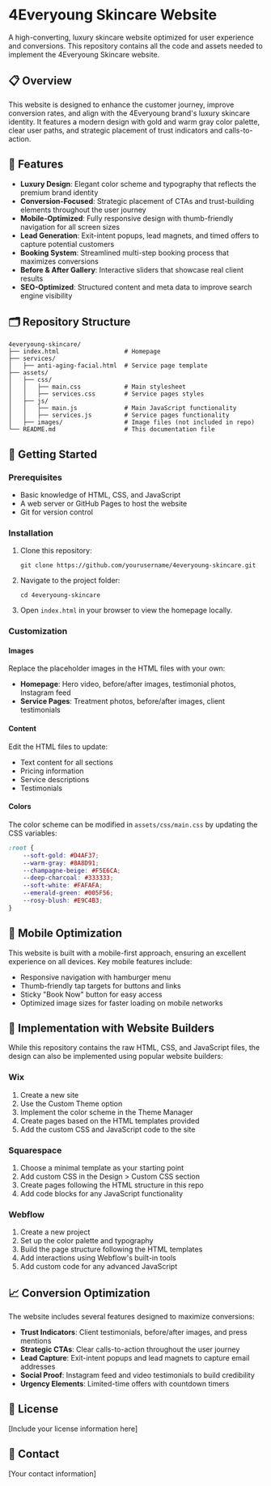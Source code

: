 # 4Everyoung Skincare Website

A high-converting, luxury skincare website optimized for user experience and conversions. This repository contains all the code and assets needed to implement the 4Everyoung Skincare website.

## 📋 Overview

This website is designed to enhance the customer journey, improve conversion rates, and align with the 4Everyoung brand's luxury skincare identity. It features a modern design with gold and warm gray color palette, clear user paths, and strategic placement of trust indicators and calls-to-action.

## 🎨 Features

- **Luxury Design**: Elegant color scheme and typography that reflects the premium brand identity
- **Conversion-Focused**: Strategic placement of CTAs and trust-building elements throughout the user journey
- **Mobile-Optimized**: Fully responsive design with thumb-friendly navigation for all screen sizes
- **Lead Generation**: Exit-intent popups, lead magnets, and timed offers to capture potential customers
- **Booking System**: Streamlined multi-step booking process that maximizes conversions
- **Before & After Gallery**: Interactive sliders that showcase real client results
- **SEO-Optimized**: Structured content and meta data to improve search engine visibility

## 🗂️ Repository Structure

```
4everyoung-skincare/
├── index.html                  # Homepage
├── services/
│   ├── anti-aging-facial.html  # Service page template
├── assets/
│   ├── css/
│   │   ├── main.css            # Main stylesheet
│   │   ├── services.css        # Service pages styles
│   ├── js/
│   │   ├── main.js             # Main JavaScript functionality
│   │   ├── services.js         # Service pages functionality
│   ├── images/                 # Image files (not included in repo)
└── README.md                   # This documentation file
```

## 🚀 Getting Started

### Prerequisites

- Basic knowledge of HTML, CSS, and JavaScript
- A web server or GitHub Pages to host the website
- Git for version control

### Installation

1. Clone this repository:
   ```
   git clone https://github.com/yourusername/4everyoung-skincare.git
   ```

2. Navigate to the project folder:
   ```
   cd 4everyoung-skincare
   ```

3. Open `index.html` in your browser to view the homepage locally.

### Customization

#### Images
Replace the placeholder images in the HTML files with your own:
- **Homepage**: Hero video, before/after images, testimonial photos, Instagram feed
- **Service Pages**: Treatment photos, before/after images, client testimonials

#### Content
Edit the HTML files to update:
- Text content for all sections
- Pricing information
- Service descriptions
- Testimonials

#### Colors
The color scheme can be modified in `assets/css/main.css` by updating the CSS variables:
```css
:root {
    --soft-gold: #D4AF37;
    --warm-gray: #8A8D91;
    --champagne-beige: #F5E6CA;
    --deep-charcoal: #333333;
    --soft-white: #FAFAFA;
    --emerald-green: #005F56;
    --rosy-blush: #E9C4B3;
}
```

## 📱 Mobile Optimization

This website is built with a mobile-first approach, ensuring an excellent experience on all devices. Key mobile features include:

- Responsive navigation with hamburger menu
- Thumb-friendly tap targets for buttons and links
- Sticky "Book Now" button for easy access
- Optimized image sizes for faster loading on mobile networks

## 🔄 Implementation with Website Builders

While this repository contains the raw HTML, CSS, and JavaScript files, the design can also be implemented using popular website builders:

### Wix
1. Create a new site
2. Use the Custom Theme option
3. Implement the color scheme in the Theme Manager
4. Create pages based on the HTML templates provided
5. Add the custom CSS and JavaScript code to the site

### Squarespace
1. Choose a minimal template as your starting point
2. Add custom CSS in the Design > Custom CSS section
3. Create pages following the HTML structure in this repo
4. Add code blocks for any JavaScript functionality

### Webflow
1. Create a new project
2. Set up the color palette and typography
3. Build the page structure following the HTML templates
4. Add interactions using Webflow's built-in tools
5. Add custom code for any advanced JavaScript

## 📈 Conversion Optimization

The website includes several features designed to maximize conversions:

- **Trust Indicators**: Client testimonials, before/after images, and press mentions
- **Strategic CTAs**: Clear calls-to-action throughout the user journey
- **Lead Capture**: Exit-intent popups and lead magnets to capture email addresses
- **Social Proof**: Instagram feed and video testimonials to build credibility
- **Urgency Elements**: Limited-time offers with countdown timers

## 📝 License

[Include your license information here]

## 👥 Contact

[Your contact information]
